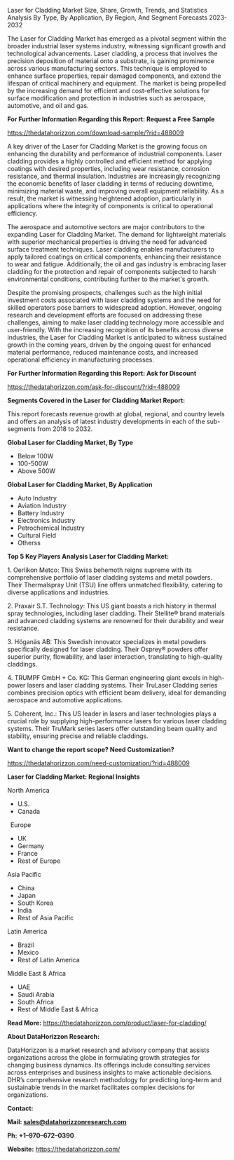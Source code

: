 ﻿Laser for Cladding Market Size, Share, Growth, Trends, and Statistics Analysis By Type, By Application, By Region, And Segment Forecasts 2023-2032

The Laser for Cladding Market has emerged as a pivotal segment within the broader industrial laser systems industry, witnessing significant growth and technological advancements. Laser cladding, a process that involves the precision deposition of material onto a substrate, is gaining prominence across various manufacturing sectors. This technique is employed to enhance surface properties, repair damaged components, and extend the lifespan of critical machinery and equipment. The market is being propelled by the increasing demand for efficient and cost-effective solutions for surface modification and protection in industries such as aerospace, automotive, and oil and gas.

**For Further Information Regarding this Report: Request a Free Sample**	

<https://thedatahorizzon.com/download-sample/?rid=488009>

A key driver of the Laser for Cladding Market is the growing focus on enhancing the durability and performance of industrial components. Laser cladding provides a highly controlled and efficient method for applying coatings with desired properties, including wear resistance, corrosion resistance, and thermal insulation. Industries are increasingly recognizing the economic benefits of laser cladding in terms of reducing downtime, minimizing material waste, and improving overall equipment reliability. As a result, the market is witnessing heightened adoption, particularly in applications where the integrity of components is critical to operational efficiency.

The aerospace and automotive sectors are major contributors to the expanding Laser for Cladding Market. The demand for lightweight materials with superior mechanical properties is driving the need for advanced surface treatment techniques. Laser cladding enables manufacturers to apply tailored coatings on critical components, enhancing their resistance to wear and fatigue. Additionally, the oil and gas industry is embracing laser cladding for the protection and repair of components subjected to harsh environmental conditions, contributing further to the market's growth.

Despite the promising prospects, challenges such as the high initial investment costs associated with laser cladding systems and the need for skilled operators pose barriers to widespread adoption. However, ongoing research and development efforts are focused on addressing these challenges, aiming to make laser cladding technology more accessible and user-friendly. With the increasing recognition of its benefits across diverse industries, the Laser for Cladding Market is anticipated to witness sustained growth in the coming years, driven by the ongoing quest for enhanced material performance, reduced maintenance costs, and increased operational efficiency in manufacturing processes.

**For Further Information Regarding this Report: Ask for Discount**	

<https://thedatahorizzon.com/ask-for-discount/?rid=488009>

**Segments Covered in the Laser for Cladding Market Report:**

This report forecasts revenue growth at global, regional, and country levels and offers an analysis of latest industry developments in each of the sub-segments from 2018 to 2032.

**Global Laser for Cladding Market, By Type**

- Below 100W
- 100-500W
- Above 500W

**Global Laser for Cladding Market, By Application**

- Auto Industry
- Aviation Industry
- Battery Industry
- Electronics Industry
- Petrochemical Industry
- Cultural Field
- Otherss

**Top 5 Key Players Analysis Laser for Cladding Market:**

1\. Oerlikon Metco: This Swiss behemoth reigns supreme with its comprehensive portfolio of laser cladding systems and metal powders. Their Thermalspray Unit (TSU) line offers unmatched flexibility, catering to diverse applications and industries.

2\. Praxair S.T. Technology: This US giant boasts a rich history in thermal spray technologies, including laser cladding. Their Stellite® brand materials and advanced cladding systems are renowned for their durability and wear resistance.

3\. Höganäs AB: This Swedish innovator specializes in metal powders specifically designed for laser cladding. Their Osprey® powders offer superior purity, flowability, and laser interaction, translating to high-quality claddings.

4\. TRUMPF GmbH + Co. KG: This German engineering giant excels in high-power lasers and laser cladding systems. Their TruLaser Cladding series combines precision optics with efficient beam delivery, ideal for demanding aerospace and automotive applications.

5\. Coherent, Inc.: This US leader in lasers and laser technologies plays a crucial role by supplying high-performance lasers for various laser cladding systems. Their TruMark series lasers offer outstanding beam quality and stability, ensuring precise and reliable claddings.

**Want to change the report scope? Need Customization?**

<https://thedatahorizzon.com/need-customization/?rid=488009>

**Laser for Cladding Market: Regional Insights**

North America

- U.S.
- Canada

` `Europe

- UK
- Germany
- France
- Rest of Europe

Asia Pacific	

- China
- Japan
- South Korea
- India
- Rest of Asia Pacific

Latin America

- Brazil
- Mexico
- Rest of Latin America

Middle East & Africa

- UAE
- Saudi Arabia
- South Africa
- Rest of Middle East & Africa

**Read More:** <https://thedatahorizzon.com/product/laser-for-cladding/>

**About DataHorizzon Research:**

DataHorizzon is a market research and advisory company that assists organizations across the globe in formulating growth strategies for changing business dynamics. Its offerings include consulting services across enterprises and business insights to make actionable decisions. DHR’s comprehensive research methodology for predicting long-term and sustainable trends in the market facilitates complex decisions for organizations.

**Contact:**

**Mail: <sales@datahorizzonresearch.com>**

**Ph:** **+1–970–672–0390**

**Website:** <https://thedatahorizzon.com/>
